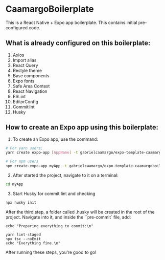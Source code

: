 # CaamargoBoilerplate

This is a React Native + Expo app boilerplate. This contains initial pre-configured code.

## What is already configured on this boilerplate:
1. Axios
2. Import alias
3. React Query
4. Restyle theme
5. Base components
6. Expo fonts
7. Safe Area Context
8. React Navigation
9. ESLint
10. EditorConfig
11. Commitlint
12. Husky

## How to create an Expo app using this boilerplate:

1. To create an Expo app, use the command:
```bash
# For yarn users:
yarn create expo-app [AppName] -t gabrielcaamargo/expo-template-caamargoboilerplate

# For npm users
npm create-expo-app myApp -t gabrielcaamargo/expo-template-caamargoboilerplate
```

2. After started the project, navigate to it on a terminal:
```bash
cd myApp
```

3. Start Husky for commit lint and checking
```bash
npx husky init
```

After the third step, a folder called .husky will be created in the root of the project. Navigate into it, and inside the ``pre-commit` file, add:
```
echo "Preparing everything to commit:\n"

yarn lint-staged
npx tsc --noEmit
echo "Everything fine.\n"
```

After running these steps, you're good to go!
